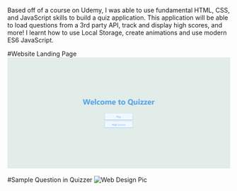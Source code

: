 Based off of a course on Udemy, I was able to use fundamental HTML, CSS, and JavaScript skills to build a quiz application. This application will be able to load questions from a 3rd party API, track and display high scores, and more! I learnt how to use Local Storage, create animations and use modern ES6 JavaScript.

#Website Landing Page
![Web Design 1](/QuizApp/Quizzer-Images/image1.PNG)




#Sample Question in Quizzer
![Web Design Pic](/Quizzer-Images/image2.PNG)
